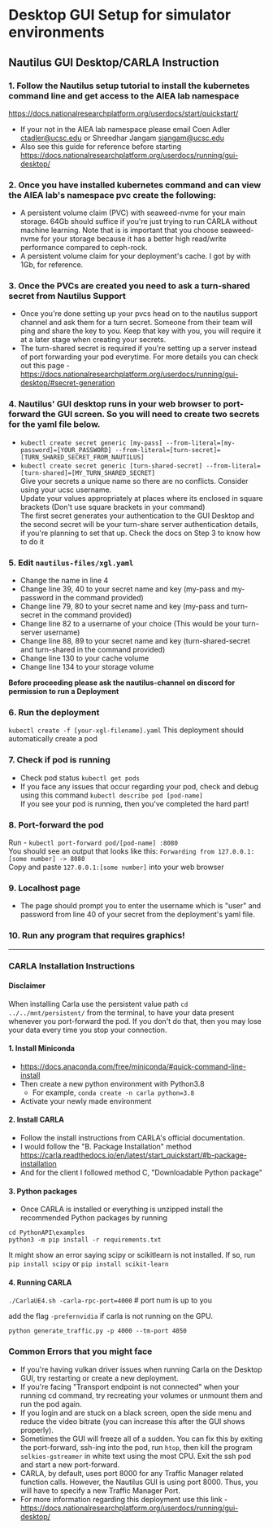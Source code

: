 # Desktop GUI Setup for simulator environments

## Nautilus GUI Desktop/CARLA Instruction

### 1. Follow the Nautilus setup tutorial to install the kubernetes command line and get access to the AIEA lab namespace

https://docs.nationalresearchplatform.org/userdocs/start/quickstart/

- If your not in the AIEA lab namespace please email Coen Adler <ctadler@ucsc.edu> or Shreedhar Jangam <sjangam@ucsc.edu>
- Also see this guide for reference before starting 
https://docs.nationalresearchplatform.org/userdocs/running/gui-desktop/

### 2. Once you have installed kubernetes command and can view the AIEA lab's namespace pvc create the following:
- A persistent volume claim (PVC) with seaweed-nvme for your main storage. 64Gb should suffice if you're just trying to run CARLA without machine learning. Note that is is important that you choose seaweed-nvme for your storage because it has a better high read/write performance compared to ceph-rock. 
- A persistent volume claim for your deployment's cache. I got by with 1Gb, for reference. 

### 3. Once the PVCs are created you need to ask a turn-shared secret from Nautilus Support
- Once you're done setting up your pvcs head on to the nautilus support channel and ask them for a turn secret. Someone from their team will ping and share the key to you. Keep that key with you, you will require it at a later stage when creating your secrets.
- The turn-shared secret is required if you're setting up a server instead of port forwarding your pod everytime. For more details you can check out this page - https://docs.nationalresearchplatform.org/userdocs/running/gui-desktop/#secret-generation

### 4. Nautilus' GUI desktop runs in your web browser to port-forward the GUI screen. So you will need to create two secrets for the yaml file below.
- `kubectl create secret generic [my-pass] --from-literal=[my-password]=[YOUR_PASSWORD] --from-literal=[turn-secret]=[TURN_SHARED_SECRET_FROM_NAUTILUS]`
- `kubectl create secret generic [turn-shared-secret] --from-literal=[turn-shared]=[MY_TURN_SHARED_SECRET]`
<br />Give your secrets a unique name so there are no conflicts. Consider using your ucsc username.
<br />Update your values appropriately at places where its enclosed in square brackets (Don't use square brackets in your command) 
<br />The first secret generates your authentication to the GUI Desktop and the second secret will be your turn-share server authentication details, if you're planning to set that up. Check the docs on Step 3 to know how to do it

### 5. Edit `nautilus-files/xgl.yaml`
- Change the name in line 4
- Change line 39, 40 to your secret name and key (my-pass and my-password in the command provided)
- Change line 79, 80 to your secret name and key (my-pass and turn-secret in the command provided)
- Change line 82 to a username of your choice (This would be your turn-server username)
- Change line 88, 89 to your secret name and key (turn-shared-secret and turn-shared in the command provided)
- Change line 130 to your cache volume
- Change line 134 to your storage volume

**Before proceeding please ask the nautilus-channel on discord for permission to run a Deployment**

### 6. Run the deployment
`kubectl create -f [your-xgl-filename].yaml`
This deployment should automatically create a pod

### 7. Check if pod is running
- Check pod status `kubectl get pods`
- If you face any issues that occur regarding your pod, check and debug using this command `kubectl describe pod [pod-name]`
<br />If you see your pod is running, then you've completed the hard part!

### 8. Port-forward the pod
Run - `kubectl port-forward pod/[pod-name] :8080`
<br />You should see an output that looks like this: `Forwarding from 127.0.0.1:[some number] -> 8080`
<br />Copy and paste `127.0.0.1:[some number]` into your web browser 

### 9. Localhost page 
- The page should prompt you to enter the username which is "user" and password from line 40 of your secret from the deployment's yaml file. 

### 10. Run any program that requires graphics! 

---

### CARLA Installation Instructions

#### Disclaimer
When installing Carla use the persistent value path `cd ../../mnt/persistent/` from the terminal, to have your data present whenever you port-forward the pod. If you don't do that, then you may lose your data every time you stop your connection.

#### 1. Install Miniconda
- https://docs.anaconda.com/free/miniconda/#quick-command-line-install
- Then create a new python environment with Python3.8
    - For example, `conda create -n carla python=3.8`
- Activate your newly made environment

#### 2. Install CARLA
- Follow the install instructions from CARLA's official documentation.
- I would follow the "B. Package Installation" method
https://carla.readthedocs.io/en/latest/start_quickstart/#b-package-installation
- And for the client I followed method C, "Downloadable Python package"

#### 3. Python packages
- Once CARLA is installed or everything is unzipped install the recommended Python packages by running
```
cd PythonAPI\examples
python3 -m pip install -r requirements.txt 
```
It might show an error saying scipy or scikitlearn is not installed. If so, run `pip install scipy` or `pip install scikit-learn`

#### 4. Running CARLA 

`./CarlaUE4.sh -carla-rpc-port=4000` # port num is up to you

add the flag `-prefernvidia` if carla is not running on the GPU.

`python generate_traffic.py -p 4000 --tm-port 4050`

### Common Errors that you might face
- If you're having vulkan driver issues when running Carla on the Desktop GUI, try restarting or create a new deployment.
- If you're facing "Transport endpoint is not connected" when your running cd command, try recreating your volumes or unmount them and run the pod again.
- If you login and are stuck on a black screen, open the side menu and reduce the video bitrate (you can increase this after the GUI shows properly). 
- Sometimes the GUI will freeze all of a sudden. You can fix this by exiting the port-forward, ssh-ing into the pod, run `htop`, then kill the program `selkies-gstreamer` in white text using the most CPU. Exit the ssh pod and start a new port-forward.
- CARLA, by default, uses port 8000 for any Traffic Manager related function calls. However, the Nautilus GUI is using port 8000. Thus, you will have to specify a new Traffic Manager Port.
- For more information regarding this deployment use this link - https://docs.nationalresearchplatform.org/userdocs/running/gui-desktop/